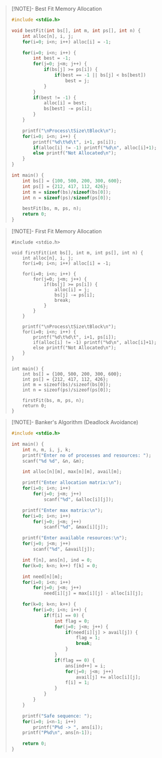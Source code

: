 
> [!NOTE]- Best Fit Memory Allocation
> ```c
> #include <stdio.h>
> 
> void bestFit(int bs[], int m, int ps[], int n) {
>     int alloc[n], i, j;
>     for(i=0; i<n; i++) alloc[i] = -1;
> 
>     for(i=0; i<n; i++) {
>         int best = -1;
>         for(j=0; j<m; j++) {
>             if(bs[j] >= ps[i]) {
>                 if(best == -1 || bs[j] < bs[best])
>                     best = j;
>             }
>         }
>         if(best != -1) {
>             alloc[i] = best;
>             bs[best] -= ps[i];
>         }
>     }
> 
>     printf("\nProcess\tSize\tBlock\n");
>     for(i=0; i<n; i++) {
>         printf("%d\t%d\t", i+1, ps[i]);
>         if(alloc[i] != -1) printf("%d\n", alloc[i]+1);
>         else printf("Not Allocated\n");
>     }
> }
> 
> int main() {
>     int bs[] = {100, 500, 200, 300, 600};
>     int ps[] = {212, 417, 112, 426};
>     int m = sizeof(bs)/sizeof(bs[0]);
>     int n = sizeof(ps)/sizeof(ps[0]);
> 
>     bestFit(bs, m, ps, n);
>     return 0;
> }
> ```

> [!NOTE]- First Fit Memory Allocation
> ```
> #include <stdio.h>
> 
> void firstFit(int bs[], int m, int ps[], int n) {
>     int alloc[n], i, j;
>     for(i=0; i<n; i++) alloc[i] = -1;
> 
>     for(i=0; i<n; i++) {
>         for(j=0; j<m; j++) {
>             if(bs[j] >= ps[i]) {
>                 alloc[i] = j;
>                 bs[j] -= ps[i];
>                 break;
>             }
>         }
>     }
> 
>     printf("\nProcess\tSize\tBlock\n");
>     for(i=0; i<n; i++) {
>         printf("%d\t%d\t", i+1, ps[i]);
>         if(alloc[i] != -1) printf("%d\n", alloc[i]+1);
>         else printf("Not Allocated\n");
>     }
> }
> 
> int main() {
>     int bs[] = {100, 500, 200, 300, 600};
>     int ps[] = {212, 417, 112, 426};
>     int m = sizeof(bs)/sizeof(bs[0]);
>     int n = sizeof(ps)/sizeof(ps[0]);
> 
>     firstFit(bs, m, ps, n);
>     return 0;
> }
> ```

> [!NOTE]- Banker's Algorithm (Deadlock Avoidance)
> ```c
> #include <stdio.h>
> 
> int main() {
>     int n, m, i, j, k;
>     printf("Enter no of processes and resources: ");
>     scanf("%d %d", &n, &m);
> 
>     int alloc[n][m], max[n][m], avail[m];
> 
>     printf("Enter allocation matrix:\n");
>     for(i=0; i<n; i++)
>         for(j=0; j<m; j++)
>             scanf("%d", &alloc[i][j]);
> 
>     printf("Enter max matrix:\n");
>     for(i=0; i<n; i++)
>         for(j=0; j<m; j++)
>             scanf("%d", &max[i][j]);
> 
>     printf("Enter available resources:\n");
>     for(j=0; j<m; j++)
>         scanf("%d", &avail[j]);
> 
>     int f[n], ans[n], ind = 0;
>     for(k=0; k<n; k++) f[k] = 0;
> 
>     int need[n][m];
>     for(i=0; i<n; i++)
>         for(j=0; j<m; j++)
>             need[i][j] = max[i][j] - alloc[i][j];
> 
>     for(k=0; k<n; k++) {
>         for(i=0; i<n; i++) {
>             if(f[i] == 0) {
>                 int flag = 0;
>                 for(j=0; j<m; j++) {
>                     if(need[i][j] > avail[j]) {
>                         flag = 1;
>                         break;
>                     }
>                 }
>                 if(flag == 0) {
>                     ans[ind++] = i;
>                     for(j=0; j<m; j++)
>                         avail[j] += alloc[i][j];
>                     f[i] = 1;
>                 }
>             }
>         }
>     }
> 
>     printf("Safe sequence: ");
>     for(i=0; i<n-1; i++)
>         printf("P%d -> ", ans[i]);
>     printf("P%d\n", ans[n-1]);
> 
>     return 0;
> }
> ```

